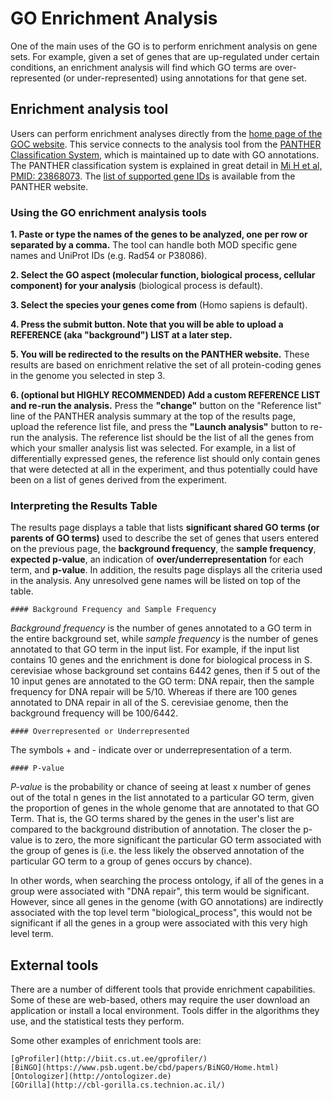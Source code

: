 # GO Enrichment Analysis

One of the main uses of the GO is to perform enrichment analysis on gene sets. For example, given a set of genes that are up-regulated under certain conditions, an enrichment analysis will find which GO terms are over-represented (or under-represented) using annotations for that gene set.
## Enrichment analysis tool

Users can perform enrichment analyses directly from the [home page of the GOC website](http://geneontology.org/). This service connects to the analysis tool from the [PANTHER Classification System](http://pantherdb.org/), which is maintained up to date with GO annotations. The PANTHER classification system is explained in great detail in [Mi H et al, PMID: 23868073](https://www.ncbi.nlm.nih.gov/pubmed/23868073). The [list of supported gene IDs](http://www.pantherdb.org/tips/tips_batchIdSearch_supportedId.jsp) is available from the PANTHER website.

### Using the GO enrichment analysis tools

**1. Paste or type the names of the genes to be analyzed, one per row or separated by a comma.** The tool can handle both MOD specific gene names and UniProt IDs (e.g. Rad54 or P38086).

**2. Select the GO aspect (molecular function, biological process, cellular component) for your analysis** (biological process is default).

**3. Select the species your genes come from** (Homo sapiens is default).

**4. Press the submit button. Note that you will be able to upload a REFERENCE (aka "background") LIST at a later step.**

**5. You will be redirected to the results on the PANTHER website.** These results are based on enrichment relative the set of all protein-coding genes in the genome you selected in step 3.

**6. (optional but HIGHLY RECOMMENDED) Add a custom REFERENCE LIST and re-run the analysis.** Press the **"change"** button on the "Reference list" line of the PANTHER analysis summary at the top of the results page, upload the reference list file, and press the **"Launch analysis"** button to re-run the analysis. The reference list should be the list of all the genes from which your smaller analysis list was selected. For example, in a list of differentially expressed genes, the reference list should only contain genes that were detected at all in the experiment, and thus potentially could have been on a list of genes derived from the experiment.
### Interpreting the Results Table

The results page displays a table that lists **significant shared GO terms (or parents of GO terms)** used to describe the set of genes that users entered on the previous page, the **background frequency**, the **sample frequency**, **expected p-value**, an indication of **over/underrepresentation** for each term, and **p-value**. In addition, the results page displays all the criteria used in the analysis. Any unresolved gene names will be listed on top of the table.

    #### Background Frequency and Sample Frequency

*Background frequency* is the number of genes annotated to a GO term in the entire background set, while *sample frequency* is the number of genes annotated to that GO term in the input list. For example, if the input list contains 10 genes and the enrichment is done for biological process in S. cerevisiae whose background set contains 6442 genes, then if 5 out of the 10 input genes are annotated to the GO term: DNA repair, then the sample frequency for DNA repair will be 5/10. Whereas if there are 100 genes annotated to DNA repair in all of the S. cerevisiae genome, then the background frequency will be 100/6442.

    #### Overrepresented or Underrepresented

The symbols + and - indicate over or underrepresentation of a term.

    #### P-value

*P-value* is the probability or chance of seeing at least x number of genes out of the total n genes in the list annotated to a particular GO term, given the proportion of genes in the whole genome that are annotated to that GO Term. That is, the GO terms shared by the genes in the user's list are compared to the background distribution of annotation. The closer the p-value is to zero, the more significant the particular GO term associated with the group of genes is (i.e. the less likely the observed annotation of the particular GO term to a group of genes occurs by chance).

In other words, when searching the process ontology, if all of the genes in a group were associated with "DNA repair", this term would be significant. However, since all genes in the genome (with GO annotations) are indirectly associated with the top level term "biological_process", this would not be significant if all the genes in a group were associated with this very high level term.
## External tools
There are a number of different tools that provide enrichment capabilities. Some of these are web-based, others may require the user download an application or install a local environment. Tools differ in the algorithms they use, and the statistical tests they perform.

Some other examples of enrichment tools are:

    [gProfiler](http://biit.cs.ut.ee/gprofiler/)
    [BiNGO](https://www.psb.ugent.be/cbd/papers/BiNGO/Home.html)
    [Ontologizer](http://ontologizer.de)
    [GOrilla](http://cbl-gorilla.cs.technion.ac.il/)

